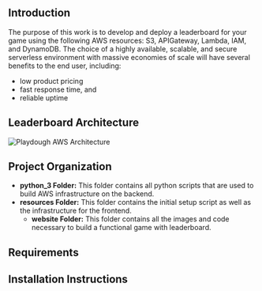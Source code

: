 ## Introduction
The purpose of this work is to develop and deploy a leaderboard for your game using the following AWS resources: S3, APIGateway, Lambda, IAM, and DynamoDB. The choice of a highly available, scalable, and secure serverless environment with massive economies of scale will have several benefits to the end user, including:
- low product pricing
- fast response time, and
- reliable uptime

## Leaderboard Architecture
![Playdough AWS Architecture](https://github.com/Fullstack-Playdough-Team/Team-Playdough/blob/media/Playdough-AWS-Architecture.png)

## Project Organization
- **python_3 Folder:** This folder contains all python scripts that are used to build AWS infrastructure on the backend.
- **resources Folder:** This folder contains the initial setup script as well as the infrastructure for the frontend. 
    - **website Folder:** This folder contains all the images and code necessary to build a functional game with leaderboard.


## Requirements

## Installation Instructions